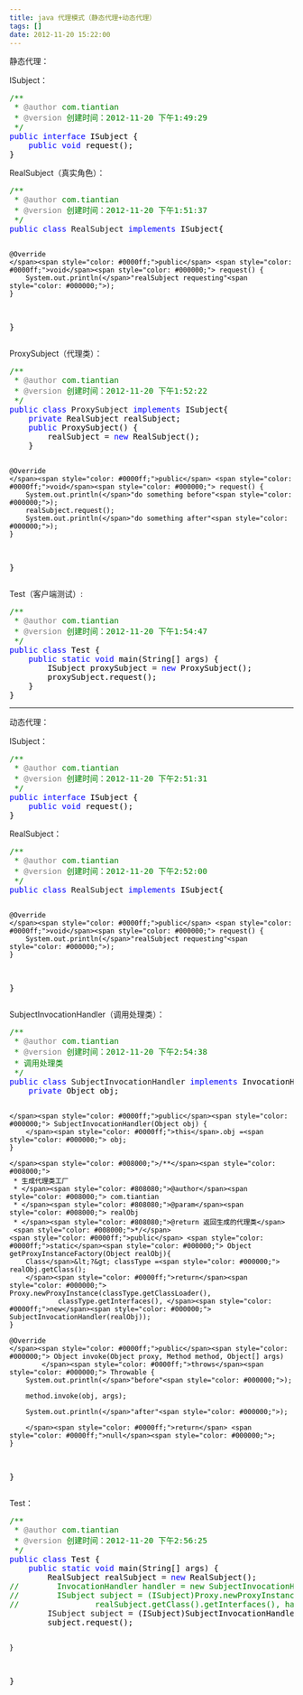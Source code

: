 ```yaml
---
title: java 代理模式（静态代理+动态代理）
tags: []
date: 2012-11-20 15:22:00
---
```


静态代理：

ISubject：

<div class="cnblogs_code">
<pre><span style="color: #008000;">/**</span><span style="color: #008000;">
 * </span><span style="color: #808080;">@author</span><span style="color: #008000;"> com.tiantian
 * </span><span style="color: #808080;">@version</span><span style="color: #008000;"> 创建时间：2012-11-20 下午1:49:29
 </span><span style="color: #008000;">*/</span>
<span style="color: #0000ff;">public</span> <span style="color: #0000ff;">interface</span><span style="color: #000000;"> ISubject {
    </span><span style="color: #0000ff;">public</span> <span style="color: #0000ff;">void</span><span style="color: #000000;"> request();
}</span></pre>
</div>

RealSubject（真实角色）：

<div class="cnblogs_code">
<pre><span style="color: #008000;">/**</span><span style="color: #008000;">
 * </span><span style="color: #808080;">@author</span><span style="color: #008000;"> com.tiantian
 * </span><span style="color: #808080;">@version</span><span style="color: #008000;"> 创建时间：2012-11-20 下午1:51:37
 </span><span style="color: #008000;">*/</span>
<span style="color: #0000ff;">public</span> <span style="color: #0000ff;">class</span> RealSubject <span style="color: #0000ff;">implements</span><span style="color: #000000;"> ISubject{

    @Override
    </span><span style="color: #0000ff;">public</span> <span style="color: #0000ff;">void</span><span style="color: #000000;"> request() {
        System.out.println(</span>"realSubject requesting"<span style="color: #000000;">);
    }
}</span></pre>
</div>

ProxySubject（代理类）：

<div class="cnblogs_code">
<pre><span style="color: #008000;">/**</span><span style="color: #008000;">
 * </span><span style="color: #808080;">@author</span><span style="color: #008000;"> com.tiantian
 * </span><span style="color: #808080;">@version</span><span style="color: #008000;"> 创建时间：2012-11-20 下午1:52:22
 </span><span style="color: #008000;">*/</span>
<span style="color: #0000ff;">public</span> <span style="color: #0000ff;">class</span> ProxySubject <span style="color: #0000ff;">implements</span><span style="color: #000000;"> ISubject{
    </span><span style="color: #0000ff;">private</span><span style="color: #000000;"> RealSubject realSubject;
    </span><span style="color: #0000ff;">public</span><span style="color: #000000;"> ProxySubject() {
        realSubject </span>= <span style="color: #0000ff;">new</span><span style="color: #000000;"> RealSubject();
    }

    @Override
    </span><span style="color: #0000ff;">public</span> <span style="color: #0000ff;">void</span><span style="color: #000000;"> request() {
        System.out.println(</span>"do something before"<span style="color: #000000;">);
        realSubject.request();
        System.out.println(</span>"do something after"<span style="color: #000000;">);
    }
}</span></pre>
</div>

Test（客户端测试）:

<div class="cnblogs_code">
<pre><span style="color: #008000;">/**</span><span style="color: #008000;">
 * </span><span style="color: #808080;">@author</span><span style="color: #008000;"> com.tiantian
 * </span><span style="color: #808080;">@version</span><span style="color: #008000;"> 创建时间：2012-11-20 下午1:54:47
 </span><span style="color: #008000;">*/</span>
<span style="color: #0000ff;">public</span> <span style="color: #0000ff;">class</span><span style="color: #000000;"> Test {
    </span><span style="color: #0000ff;">public</span> <span style="color: #0000ff;">static</span> <span style="color: #0000ff;">void</span><span style="color: #000000;"> main(String[] args) {
        ISubject proxySubject </span>= <span style="color: #0000ff;">new</span><span style="color: #000000;"> ProxySubject();
        proxySubject.request();
    }
}</span></pre>
</div>

------------------------------------------------------------------------------------------------------------------------------

动态代理：

ISubject：

<div class="cnblogs_code">
<pre><span style="color: #008000;">/**</span><span style="color: #008000;">
 * </span><span style="color: #808080;">@author</span><span style="color: #008000;"> com.tiantian
 * </span><span style="color: #808080;">@version</span><span style="color: #008000;"> 创建时间：2012-11-20 下午2:51:31
 </span><span style="color: #008000;">*/</span>
<span style="color: #0000ff;">public</span> <span style="color: #0000ff;">interface</span><span style="color: #000000;"> ISubject {
    </span><span style="color: #0000ff;">public</span> <span style="color: #0000ff;">void</span><span style="color: #000000;"> request();
}</span></pre>
</div>

RealSubject：

<div class="cnblogs_code">
<pre><span style="color: #008000;">/**</span><span style="color: #008000;">
 * </span><span style="color: #808080;">@author</span><span style="color: #008000;"> com.tiantian
 * </span><span style="color: #808080;">@version</span><span style="color: #008000;"> 创建时间：2012-11-20 下午2:52:00
 </span><span style="color: #008000;">*/</span>
<span style="color: #0000ff;">public</span> <span style="color: #0000ff;">class</span> RealSubject <span style="color: #0000ff;">implements</span><span style="color: #000000;"> ISubject{

    @Override
    </span><span style="color: #0000ff;">public</span> <span style="color: #0000ff;">void</span><span style="color: #000000;"> request() {
        System.out.println(</span>"realSubject requesting"<span style="color: #000000;">);
    }
}</span></pre>
</div>

SubjectInvocationHandler（调用处理类）：

<div class="cnblogs_code">
<pre><span style="color: #008000;">/**</span><span style="color: #008000;">
 * </span><span style="color: #808080;">@author</span><span style="color: #008000;"> com.tiantian
 * </span><span style="color: #808080;">@version</span><span style="color: #008000;"> 创建时间：2012-11-20 下午2:54:38
 * 调用处理类
 </span><span style="color: #008000;">*/</span>
<span style="color: #0000ff;">public</span> <span style="color: #0000ff;">class</span> SubjectInvocationHandler <span style="color: #0000ff;">implements</span><span style="color: #000000;"> InvocationHandler{
    </span><span style="color: #0000ff;">private</span><span style="color: #000000;"> Object obj;

    </span><span style="color: #0000ff;">public</span><span style="color: #000000;"> SubjectInvocationHandler(Object obj) {
        </span><span style="color: #0000ff;">this</span>.obj =<span style="color: #000000;"> obj;
    }

    </span><span style="color: #008000;">/**</span><span style="color: #008000;">
     * 生成代理类工厂
     * </span><span style="color: #808080;">@author</span><span style="color: #008000;"> com.tiantian
     * </span><span style="color: #808080;">@param</span><span style="color: #008000;"> realObj
     * </span><span style="color: #808080;">@return 返回生成的代理类</span>
     <span style="color: #008000;">*/</span>
    <span style="color: #0000ff;">public</span> <span style="color: #0000ff;">static</span><span style="color: #000000;"> Object getProxyInstanceFactory(Object realObj){
        Class</span>&lt;?&gt; classType =<span style="color: #000000;"> realObj.getClass();
        </span><span style="color: #0000ff;">return</span><span style="color: #000000;"> Proxy.newProxyInstance(classType.getClassLoader(), 
                classType.getInterfaces(), </span><span style="color: #0000ff;">new</span><span style="color: #000000;"> SubjectInvocationHandler(realObj));
    }

    @Override
    </span><span style="color: #0000ff;">public</span><span style="color: #000000;"> Object invoke(Object proxy, Method method, Object[] args)
            </span><span style="color: #0000ff;">throws</span><span style="color: #000000;"> Throwable {
        System.out.println(</span>"before"<span style="color: #000000;">);

        method.invoke(obj, args);

        System.out.println(</span>"after"<span style="color: #000000;">);

        </span><span style="color: #0000ff;">return</span> <span style="color: #0000ff;">null</span><span style="color: #000000;">;
    }
}</span></pre>
</div>

Test：

<div class="cnblogs_code">
<pre><span style="color: #008000;">/**</span><span style="color: #008000;">
 * </span><span style="color: #808080;">@author</span><span style="color: #008000;"> com.tiantian
 * </span><span style="color: #808080;">@version</span><span style="color: #008000;"> 创建时间：2012-11-20 下午2:56:25
 </span><span style="color: #008000;">*/</span>
<span style="color: #0000ff;">public</span> <span style="color: #0000ff;">class</span><span style="color: #000000;"> Test {
    </span><span style="color: #0000ff;">public</span> <span style="color: #0000ff;">static</span> <span style="color: #0000ff;">void</span><span style="color: #000000;"> main(String[] args) {
        RealSubject realSubject </span>= <span style="color: #0000ff;">new</span><span style="color: #000000;"> RealSubject();
</span><span style="color: #008000;">//</span><span style="color: #008000;">        InvocationHandler handler = new SubjectInvocationHandler(realSubject);
</span><span style="color: #008000;">//</span><span style="color: #008000;">        ISubject subject = (ISubject)Proxy.newProxyInstance(realSubject.getClass().getClassLoader(),
</span><span style="color: #008000;">//</span><span style="color: #008000;">                realSubject.getClass().getInterfaces(), handler);</span>
        ISubject subject =<span style="color: #000000;"> (ISubject)SubjectInvocationHandler.getProxyInstanceFactory(realSubject);
        subject.request();

    }
}</span></pre>
</div>

&nbsp;

&nbsp;

&nbsp;